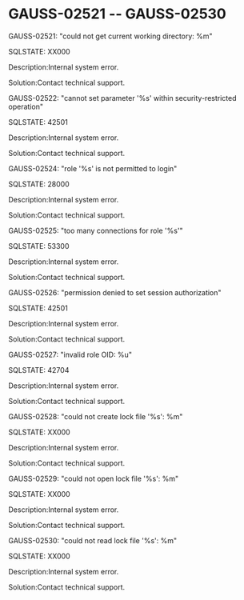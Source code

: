 # GAUSS-02521 -- GAUSS-02530<a name="EN-US_TOPIC_0302073637"></a>

GAUSS-02521: "could not get current working directory: %m"

SQLSTATE: XX000

Description:Internal system error.

Solution:Contact technical support.

GAUSS-02522: "cannot set parameter '%s' within security-restricted operation"

SQLSTATE: 42501

Description:Internal system error.

Solution:Contact technical support.

GAUSS-02524: "role '%s' is not permitted to login"

SQLSTATE: 28000

Description:Internal system error.

Solution:Contact technical support.

GAUSS-02525: "too many connections for role '%s'"

SQLSTATE: 53300

Description:Internal system error.

Solution:Contact technical support.

GAUSS-02526: "permission denied to set session authorization"

SQLSTATE: 42501

Description:Internal system error.

Solution:Contact technical support.

GAUSS-02527: "invalid role OID: %u"

SQLSTATE: 42704

Description:Internal system error.

Solution:Contact technical support.

GAUSS-02528: "could not create lock file '%s': %m"

SQLSTATE: XX000

Description:Internal system error.

Solution:Contact technical support.

GAUSS-02529: "could not open lock file '%s': %m"

SQLSTATE: XX000

Description:Internal system error.

Solution:Contact technical support.

GAUSS-02530: "could not read lock file '%s': %m"

SQLSTATE: XX000

Description:Internal system error.

Solution:Contact technical support.

